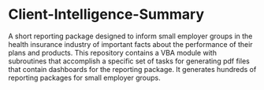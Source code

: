 # Client-Intelligence-Summary
A short reporting package designed to inform small employer groups in the health insurance industry of important facts about the performance of their plans and products.
This repository contains a VBA module with subroutines that accomplish a specific set of tasks for generating pdf files that contain dashboards for the reporting package. It generates hundreds of reporting packages for small employer groups.

